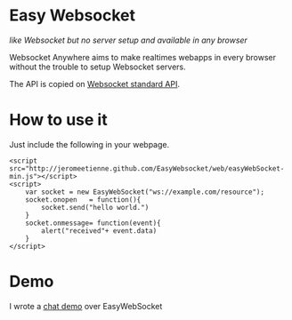 # Easy Websocket

*like Websocket but no server setup and available in any browser*

Websocket Anywhere aims to make realtimes webapps in every browser without the trouble
to setup Websocket servers.

The API is copied on [Websocket standard API](http://dev.w3.org/html5/websockets/).

# How to use it

Just include the following in your webpage.

    <script src="http://jeromeetienne.github.com/EasyWebsocket/web/easyWebSocket-min.js"></script>	
    <script>
        var socket = new EasyWebSocket("ws://example.com/resource");
        socket.onopen	= function(){
            socket.send("hello world.")
        }
        socket.onmessage= function(event){
            alert("received"+ event.data)
        }
    </script>

# Demo

I wrote a [chat demo](http://jeromeetienne.github.com/EasyWebsocket/example/chat.html) over EasyWebSocket